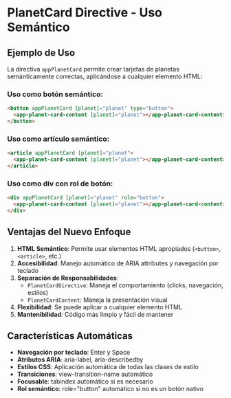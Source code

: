 # PlanetCard Directive - Uso Semántico

## Ejemplo de Uso

La directiva `appPlanetCard` permite crear tarjetas de planetas semánticamente correctas, aplicándose a cualquier elemento HTML:

### Uso como botón semántico:
```html
<button appPlanetCard [planet]="planet" type="button">
  <app-planet-card-content [planet]="planet"></app-planet-card-content>
</button>
```

### Uso como artículo semántico:
```html
<article appPlanetCard [planet]="planet">
  <app-planet-card-content [planet]="planet"></app-planet-card-content>
</article>
```

### Uso como div con rol de botón:
```html
<div appPlanetCard [planet]="planet" role="button">
  <app-planet-card-content [planet]="planet"></app-planet-card-content>
</div>
```

## Ventajas del Nuevo Enfoque

1. **HTML Semántico**: Permite usar elementos HTML apropiados (`<button>`, `<article>`, etc.)
2. **Accesibilidad**: Manejo automático de ARIA attributes y navegación por teclado
3. **Separación de Responsabilidades**: 
   - `PlanetCardDirective`: Maneja el comportamiento (clicks, navegación, estilos)
   - `PlanetCardContent`: Maneja la presentación visual
4. **Flexibilidad**: Se puede aplicar a cualquier elemento HTML
5. **Mantenibilidad**: Código más limpio y fácil de mantener

## Características Automáticas

- **Navegación por teclado**: Enter y Space
- **Atributos ARIA**: aria-label, aria-describedby
- **Estilos CSS**: Aplicación automática de todas las clases de estilo
- **Transiciones**: view-transition-name automático
- **Focusable**: tabindex automático si es necesario
- **Rol semántico**: role="button" automático si no es un botón nativo
